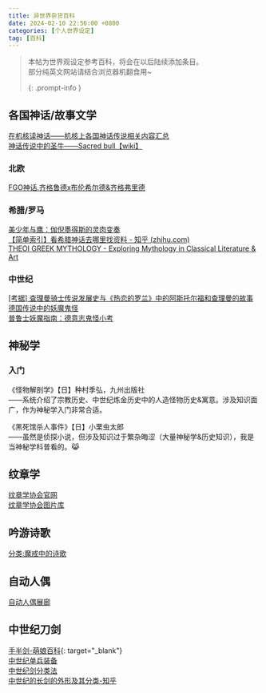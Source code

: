 ```yaml
---
title: 异世界杂货百科
date: 2024-02-10 22:56:00 +0800
categories: [个人世界设定]
tag: [百科]
---
```

> 本帖为世界观设定参考百科，将会在以后陆续添加条目。  
> 部分纯英文网站请结合浏览器机翻食用~
>
> {: .prompt-info }   

## 各国神话/故事文学

[在机核读神话——机核上各国神话传说相关内容汇总](https://www.gcores.com/collections/62)    
[神话传说中的圣牛——Sacred bull【wiki】](https://en.wikipedia.org/wiki/Sacred_bull)

### 北欧

[FGO神话.齐格鲁德x布伦希尔德&齐格弗里德](https://zhuanlan.zhihu.com/p/73921883)  

### 希腊/罗马  

[美少年与鹰：伽倪墨得斯的灵肉变奏](https://douban.com/doulist/34272321/)  
[【简单索引】看希腊神话去哪里找资料 - 知乎 (zhihu.com)](https://zhuanlan.zhihu.com/p/29674668)  
[THEOI GREEK MYTHOLOGY - Exploring Mythology in Classical Literature & Art](https://www.theoi.com/)

### 中世纪  

[[考据] 查理曼骑士传说发展史与《热恋的罗兰》中的阿斯托尔福和查理曼的故事](https://g.nga.cn/read.php?tid=29179759&rand=67)     
[德国传说中的妖魔鬼怪 ](https://www.sohu.com/a/169570801_757018)  
[普鲁士妖魔指南：德意志鬼怪小考](https://www.gcores.com/articles/101413)

## 神秘学

### 入门

《怪物解剖学》【日】种村季弘，九州出版社  
	——系统介绍了宗教历史、中世纪炼金历史中的人造怪物历史&寓意。涉及知识面广，作为神秘学入门非常合适。    

《黑死馆杀人事件》【日】小栗虫太郎  
	——虽然是侦探小说，但涉及知识过于繁杂晦涩（大量神秘学&历史知识），我是当神秘学科普看的。:joy_cat:  

## 纹章学

[纹章学协会官网](https://www.theheraldrysociety.com/)   
[纹章学协会图片库](https://www.theheraldrysociety.com/shop/category/images/)

## 吟游诗歌  
[分类:魔戒中的诗歌](https://lotr.huijiwiki.com/wiki/%E5%88%86%E7%B1%BB:%E9%AD%94%E6%88%92%E4%B8%AD%E7%9A%84%E8%AF%97%E6%AD%8C)     

## 自动人偶

[自动人偶展廊](https://galeriedesmerveilles.jaquet-droz.com/zh-hant/%E8%87%AA%E5%8A%A8%E4%BA%BA%E5%81%B6%E5%B1%95%E5%BB%8A)

## 中世纪刀剑   
[手半剑-萌娘百科](https://zh.moegirl.org.cn/%E6%89%8B%E5%8D%8A%E5%89%91#cite_note-2){: target="_blank"}   
[中世纪单兵装备](https://site.douban.com/149989/widget/notes/7719690/note/223065181/)    
[中世纪剑分类法](https://www.gcores.com/articles/20629)   
[中世纪的长剑的外形及其分类-知乎](https://zhuanlan.zhihu.com/p/409424764)  
